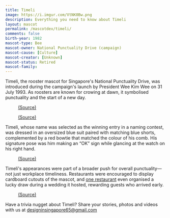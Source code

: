 ```yaml
---
title: Timeli
image: https://i.imgur.com/VtNK0Bw.png
description: Everything you need to know about Timeli
layout: mascot
permalink: /mascotdex/timeli/
comments: false
birth-year: 1982
mascot-type: Bee
mascot-owner: National Punctuality Drive (campaign)
mascot-cause: [Culture]
mascot-creator: [Unknown]
mascot-status: Retired
mascot-family: 
---
```


Timeli, the rooster mascot for Singapore's National Punctuality Drive, was introduced during the campaign's launch by President Wee Kim Wee on 31 July 1993. As roosters are known for crowing at dawn, it symbolised punctuality and the start of a new day.

<figure>
<img src="https://i.imgur.com/sSRWtwW.jpg" alt="">
<figcaption><a href="https://www.nas.gov.sg/archivesonline/photographs/record-details/0fedd89b-1162-11e3-83d5-0050568939ad" target="_blank">(Source)</a></figcaption>
</figure>

<figure>
<img src="https://i.imgur.com/qnPGf3u.jpg" alt="">
<figcaption><a href="https://www.nas.gov.sg/archivesonline/photographs/record-details/50a683a2-1162-11e3-83d5-0050568939ad" target="_blank">(Source)</a></figcaption>
</figure>

Timeli, whose name was selected as the winning entry in a naming contest, was dressed in an oversized blue suit paired with matching blue shorts, complemented by a red bowtie that matched the colour of his comb. His signature pose was him making an “OK” sign while glancing at the watch on his right hand.

<figure>
<img src="https://i.imgur.com/mkkvAhQ.jpg" alt="">
<figcaption><a href="https://www.nlb.gov.sg/main/image-detail?cmsuuid=aa99fb00-5158-4aa3-9abb-5a4729ee5d3c" target="_blank">(Source)</a></figcaption>
</figure>

Timeli's appearances were part of a broader push for overall punctuality—not just workplace timeliness. Restaurants were encouraged to display cardboard cutouts of the mascot, and <a href="https://eresources.nlb.gov.sg/newspapers/digitised/article/straitstimes19930818-1.2.33.6?qt=timeli&q=timeli" target="_blank">one restaurant</a> even organised a lucky draw during a wedding it hosted, rewarding guests who arrived early.

<figure>
<img src=https://i.imgur.com/mh5RqeR.png"" alt="">
<figcaption><a href="https://eresources.nlb.gov.sg/newspapers/digitised/article/straitstimes19930818-1.2.33.6?qt=timeli&q=timeli" target="_blank">(Source)</a></figcaption>
</figure>

Have a trivia nugget about Timeli? Share your stories, photos and videos with us at designinsingapore65@gmail.com
